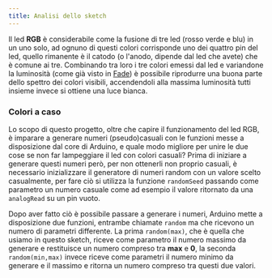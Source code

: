 ```yaml
---
title: Analisi dello sketch
---
```


Il led __RGB__ è considerabile come la fusione di tre led (rosso verde e blu) in un uno solo, ad ognuno di questi colori
corrisponde uno dei quattro pin del led, quello rimanente è il catodo (o l'anodo, dipende dal led che avete) che è comune ai tre.
Combinando tra loro i tre colori emessi dal led e variandone la luminosità (come già visto in [Fade]()) è possibile riprodurre una buona parte dello spettro dei colori visibili, accendendoli alla massima luminosità tutti insieme invece si ottiene una luce bianca.

### Colori a caso

Lo scopo di questo progetto, oltre che capire il funzionamento del led RGB, è imparare a generare numeri (pseudo)casuali con le funzioni messe a disposizione dal core di Arduino, e quale modo migliore per unire le due cose se non far lampeggiare il led con colori casuali?
Prima di iniziare a generare questi numeri però, per non ottenerli non proprio casuali, è necessario inizializzare il generatore di numeri random con un valore scelto casualmente, per fare ciò si utilizza la funzione `randomSeed` passando come parametro un numero casuale come ad esempio il valore ritornato da una `analogRead` su un pin vuoto.

Dopo aver fatto ciò è possibile passare a generare i numeri, Arduino mette a disposizione due funzioni, entrambe chiamate `random` ma che ricevono
un numero di parametri differente.
La prima `random(max)`, che è quella che usiamo in questo sketch, riceve come parametro il numero massimo da generare e restituisce un numero compreso tra __max__ e __0__, la seconda `random(min,max)` invece riceve come parametri il numero minimo da generare e il massimo e ritorna un numero compreso tra questi due valori.